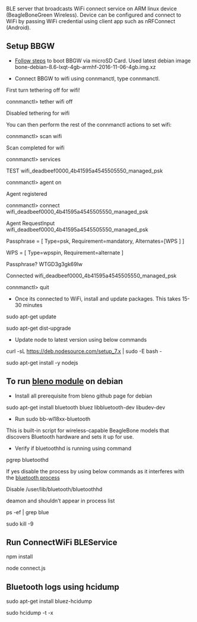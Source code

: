 BLE server that broadcasts WiFi connect service on ARM linux device (BeagleBoneGreen Wireless).
Device can be configured and connect to WiFi by passing WiFi credential
using client app such as nRFConnect (Android).

## Setup BBGW

* [Follow steps](https://github.com/mozilla/project_haiku.iot/wiki/Boot--BeagleBone-Black-via-microSD-Card) to boot BBGW via microSD Card.
Used latest debian image bone-debian-8.6-lxqt-4gb-armhf-2016-11-06-4gb.img.xz 

* Connect BBGW to wifi using connmanctl, type connmanctl.

First turn tethering off for wifi! 

connmanctl> tether wifi off

Disabled tethering for wifi

You can then perform the rest of the connmanctl actions to set wifi:

connmanctl> scan wifi

Scan completed for wifi

connmanctl> services

TEST wifi_deadbeef0000_4b41595a4545505550_managed_psk

connmanctl> agent on

Agent registered

connmanctl> connect wifi_deadbeef0000_4b41595a4545505550_managed_psk

Agent RequestInput wifi_deadbeef0000_4b41595a4545505550_managed_psk

Passphrase = [ Type=psk, Requirement=mandatory, Alternates=[WPS ] ]

WPS = [ Type=wpspin, Requirement=alternate ]

Passphrase? WTGD3g3gk69lw

Connected wifi_deadbeef0000_4b41595a4545505550_managed_psk

connmanctl> quit

* Once its connected to WiFi, install and update packages. This takes 15-30 minutes

sudo apt-get update

sudo apt-get dist-upgrade

* Update node to latest version using below commands

curl -sL https://deb.nodesource.com/setup_7.x | sudo -E bash -

sudo apt-get install -y nodejs


## To run [bleno module](https://github.com/sandeepmistry/bleno) on debian

* Install all prerequisite from bleno github page for debian

sudo apt-get install bluetooth bluez libbluetooth-dev libudev-dev

* Run sudo bb-wl18xx-bluetooth

This is built-in script for wireless-capable BeagleBone models
that discovers Bluetooth hardware and sets it up for use.

* Verify if bluetoothhd is running using command

pgrep bluetoothd

If yes disable the process by using below commands as it
interferes with the [bluetooth process](https://github.com/sandeepmistry/bleno#linux)

Disable /user/lib/bluetooth/bluetoothhd

deamon and shouldn’t appear in process list

ps -ef | grep blue

sudo kill -9 <pid>

## Run ConnectWiFi BLEService

npm install

node connect.js

## Bluetooth logs using hcidump

sudo apt-get install bluez-hcidump

sudo hcidump -t -x
